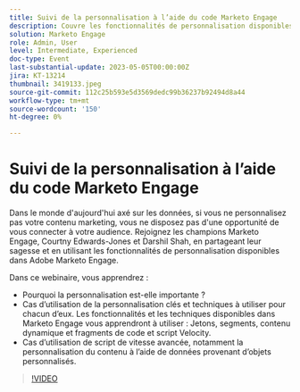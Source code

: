 ```yaml
---
title: Suivi de la personnalisation à l’aide du code Marketo Engage
description: Couvre les fonctionnalités de personnalisation disponibles dans Adobe Marketo Engage ; Jetons, segments, contenu dynamique et fragments de code et script Velocity.  Cas d’utilisation de script de vitesse avancée, notamment la personnalisation du contenu à l’aide de données provenant d’objets personnalisés.
solution: Marketo Engage
role: Admin, User
level: Intermediate, Experienced
doc-type: Event
last-substantial-update: 2023-05-05T00:00:00Z
jira: KT-13214
thumbnail: 3419133.jpeg
source-git-commit: 112c25b593e5d3569dedc99b36237b92494d8a44
workflow-type: tm+mt
source-wordcount: '150'
ht-degree: 0%

---
```



# Suivi de la personnalisation à l’aide du code Marketo Engage

Dans le monde d&#39;aujourd&#39;hui axé sur les données, si vous ne personnalisez pas votre contenu marketing, vous ne disposez pas d&#39;une opportunité de vous connecter à votre audience. Rejoignez les champions Marketo Engage, Courtny Edwards-Jones et Darshil Shah, en partageant leur sagesse et en utilisant les fonctionnalités de personnalisation disponibles dans Adobe Marketo Engage.

Dans ce webinaire, vous apprendrez :

* Pourquoi la personnalisation est-elle importante ?
* Cas d’utilisation de la personnalisation clés et techniques à utiliser pour chacun d’eux. Les fonctionnalités et les techniques disponibles dans Marketo Engage vous apprendront à utiliser : Jetons, segments, contenu dynamique et fragments de code et script Velocity.
* Cas d’utilisation de script de vitesse avancée, notamment la personnalisation du contenu à l’aide de données provenant d’objets personnalisés.

>[!VIDEO](https://video.tv.adobe.com/v/3419133/?learn=on)
